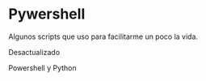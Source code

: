 
# Pywershell
Algunos scripts que uso para facilitarme un poco la vida. 

Desactualizado

Powershell y Python
